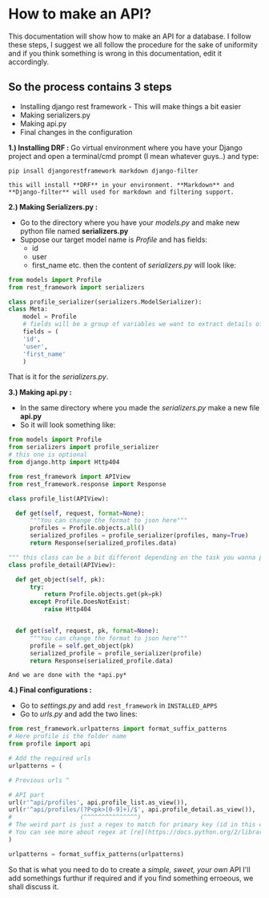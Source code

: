 # How to make an API?

This documentation will show how to make an API for a database. I follow these steps, I suggest we all follow the procedure for the sake of uniformity and if you think something is wrong in this documentation, edit it accordingly.

## So the process contains 3 steps
   * Installing django rest framework - This will make things a bit easier
   * Making serializers.py
   * Making api.py
   * Final changes in the configuration

**1.) Installing DRF :**
   Go virtual environment where you have your Django project and open a terminal/cmd prompt (I mean whatever guys..)
   and type:
```
pip insall djangorestframework markdown django-filter
```
    this will install **DRF** in your environment. **Markdown** and **Django-filter** will used for markdown and filtering support.

**2.) Making Serializers.py :**
   * Go to the directory where you have your *models.py* and make new python file named **serializers.py**
   * Suppose our target model name is *Profile* and has fields:
        * id
        * user
        * first_name etc.
        then the content of *serializers.py* will look like:

```python
from models import Profile
from rest_framework import serializers

class profile_serializer(serializers.ModelSerializer):
class Meta:
    model = Profile
    # fields will be a group of variables we want to extract details of
    fields = (
    'id',
    'user',
    'first_name'
    )
```
         
That is it for the *serializers.py*.

**3.) Making api.py :**
   * In the same directory where you made the *serializers.py* make a new file **api.py**
   * So it will look something like:

```python
from models import Profile
from serializers import profile_serializer
# this one is optional
from django.http import Http404

from rest_framework import APIView
from rest_framework.response import Response

class profile_list(APIView):

  def get(self, request, format=None):
      """You can change the format to json here"""
      profiles = Profile.objects.all()
      serialized_profiles = profile_serializer(profiles, many=True)
      return Response(serialized_profiles.data)

""" this class can be a bit different depending on the task you wanna perform """
class profile_detail(APIView):

  def get_object(self, pk):
      try:
          return Profile.objects.get(pk=pk)
      except Profile.DoesNotExist:
          raise Http404


  def get(self, request, pk, format=None):
      """You can change the format to json here"""
      profile = self.get_object(pk)
      serialized_profile = profile_serializer(profile)
      return Response(serialized_profile.data)
```
    And we are done with the *api.py*

**4.) Final configurations :**
   * Go to *settings.py* and add ```rest_framework``` in ```INSTALLED_APPS```
   * Go to *urls.py* and add the two lines:

```python
from rest_framework.urlpatterns import format_suffix_patterns
# Here profile is the folder name
from profile import api

# Add the required urls
urlpatterns = (

# Previous urls ^

# API part
url(r'^api/profiles', api.profile_list.as_view()),
url(r'^api/profiles/(?P<pk>[0-9]+)/$', api.profile_detail.as_view()),
#                   (^^^^^^^^^^^^^^^)
# The weird part is just a regex to match for primary key (id in this case) values
# You can see more about regex at [re](https://docs.python.org/2/library/re.html)
)

urlpatterns = format_suffix_patterns(urlpatterns)
```


So that is what you need to do to create a *simple, sweet, your own* API
I'll add somethings furthur if required and if you find something erroeous, we shall discuss it.
